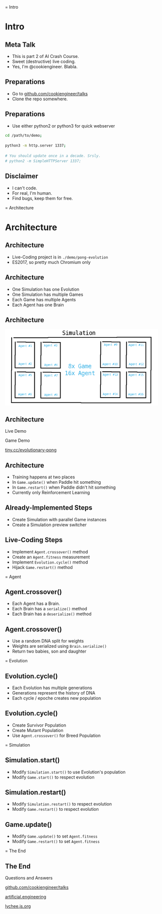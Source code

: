 
= Intro

# Intro

## Meta Talk

- This is part 2 of AI Crash Course.
- Sweet (destructive) live coding.
- Yes, I'm @cookiengineer. Blabla.


## Preparations

- Go to [github.com/cookiengineer/talks](github.com/cookiengineer/talks)
- Clone the repo somewhere.


## Preparations

- Use either python2 or python3 for quick webserver

```bash
cd /path/to/demo;

python3 -m http.server 1337;

# You should update once in a decade. Srsly.
# python2 -m SimpleHTTPServer 1337;
```


## Disclaimer

- I can't code.
- For real, I'm human.
- Find bugs, keep them for free.


= Architecture

# Architecture

## Architecture

- Live-Coding project is in `./demo/pong-evolution`
- ES2017, so pretty much Chromium only


## Architecture

- One Simulation has one Evolution
- One Simulation has multiple Games
- Each Game has multiple Agents
- Each Agent has one Brain


## Architecture

![pong-evolution-architecture](/asset/pong-evolution-architecture.png)


## Architecture

Live Demo

Game Demo

[tiny.cc/evolutionary-pong](http://tiny.cc/evolutionary-pong)


## Architecture

- Training happens at two places
- In `Game.update()` when Paddle hit something
- In `Game.restart()` when Paddle didn't hit something
- Currently only Reinforcement Learning


## Already-Implemented Steps

- Create Simulation with parallel Game instances
- Create a Simulation preview switcher


## Live-Coding Steps

- Implement `Agent.crossover()` method
- Create an `Agent.fitness` measurement
- Implement `Evolution.cycle()` method
- Hijack `Game.restart()` method


= Agent

## Agent.crossover()

- Each Agent has a Brain.
- Each Brain has a `serialize()` method
- Each Brain has a `deserialize()` method


## Agent.crossover()

- Use a random DNA split for weights
- Weights are serialized using `Brain.serialize()`
- Return two babies, son and daughter


= Evolution

## Evolution.cycle()

- Each Evolution has multiple generations
- Generations represent the history of DNA
- Each cycle / epoche creates new population


## Evolution.cycle()

- Create Survivor Population
- Create Mutant Population
- Use `Agent.crossover()` for Breed Population


= Simulation

## Simulation.start()

- Modify `Simulation.start()` to use Evolution's population
- Modify `Game.start()` to respect evolution


## Simulation.restart()

- Modify `Simulation.restart()` to respect evolution
- Modify `Game.restart()` to respect evolution


## Game.update()

- Modify `Game.update()` to set `Agent.fitness`
- Modify `Game.restart()` to set `Agent.fitness`



= The End

## The End

Questions and Answers

[github.com/cookiengineer/talks](https://github.com/cookiengineer/talks)

[artificial.engineering](http://artificial.engineering)

[lychee.js.org](https://lychee.js.org)

